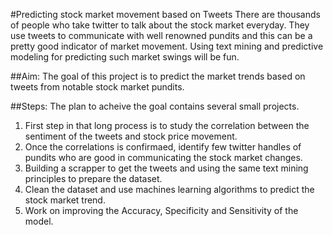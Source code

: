 #Predicting stock market movement based on Tweets
There are thousands of people who take twitter to talk about the stock market everyday. They use tweets to communicate with well renowned pundits and this can be a pretty good indicator of market movement. Using text mining and predictive modeling for predicting such market swings will be fun. 

##Aim:
The goal of this project is to predict the market trends based on tweets from notable stock market pundits.

##Steps:
The plan to acheive the goal contains several small projects. 
1) First step in that long process is to study the correlation between the sentiment of the tweets and stock price movement. 
2) Once the correlations is confirmaed, identify few twitter handles of pundits who are good in communicating the stock market changes.
3) Building a scrapper to get the tweets and using the same text mining principles to prepare the dataset. 
4) Clean the dataset and use machines learning algorithms to predict the stock market trend.
5) Work on improving the Accuracy, Specificity and Sensitivity of the model.

